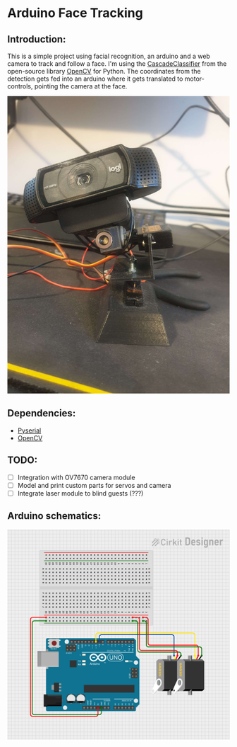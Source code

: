 # Arduino Face Tracking
## Introduction:
This is a simple project using facial recognition, an arduino and a web camera to track and follow a face. I'm using the
[CascadeClassifier](https://docs.opencv.org/4.x/d1/de5/classcv_1_1CascadeClassifier.html) from the open-source library 
[OpenCV](https://github.com/opencv/opencv) for Python. The coordinates from the detection gets fed into an arduino where
it gets translated to motor-controls, pointing the camera at the face.

![pic](https://github.com/danj98/ArduinoFaceTracker/blob/master/resources/prototype.jpg)

## Dependencies:
* [Pyserial](https://pypi.org/project/pyserial/)
* [OpenCV](https://pypi.org/project/opencv-python/)

## TODO:
- [ ] Integration with OV7670 camera module
- [ ] Model and print custom parts for servos and camera
- [ ] Integrate laser module to blind guests (???)

## Arduino schematics:
![schem_img](https://github.com/danj98/ArduinoFaceTracker/blob/master/resources/diagram.png)
